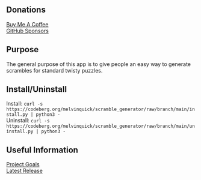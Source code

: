 ## Donations

[Buy Me A Coffee](https://www.buymeacoffee.com/KingKairos)  
[GitHub Sponsors](https://github.com/sponsors/melvinquick)

## Purpose

The general purpose of this app is to give people an easy way to generate scrambles for standard twisty puzzles.

## Install/Uninstall

Install: `curl -s https://codeberg.org/melvinquick/scramble_generator/raw/branch/main/install.py | python3 -`  
Uninstall: `curl -s https://codeberg.org/melvinquick/scramble_generator/raw/branch/main/uninstall.py | python3 -`

## Useful Information

[Project Goals](https://codeberg.org/melvinquick/scramble_generator/projects/11195)  
[Latest Release](https://pypi.org/project/scramble_generator/)
